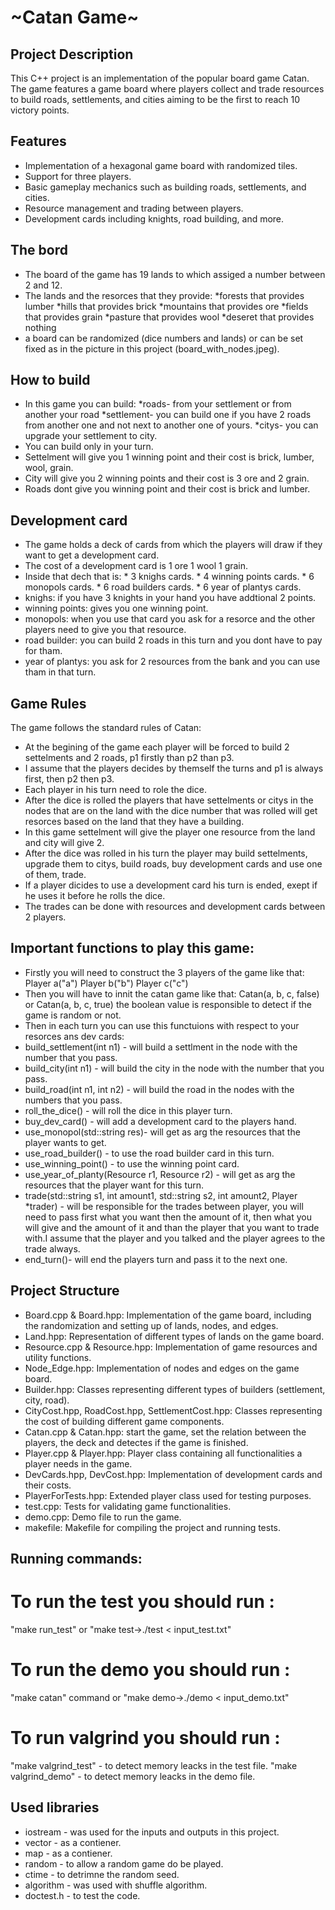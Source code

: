 # ~Catan Game~ #

## Project Description
This C++ project is an implementation of the popular board game Catan. The game features a  game board where players collect and trade resources to build roads, settlements, and cities aiming to be the first to reach 10 victory points.


## Features
- Implementation of a hexagonal game board with randomized tiles.
- Support for three players.
- Basic gameplay mechanics such as building roads, settlements, and cities.
- Resource management and trading between players.
- Development cards including knights, road building, and more.


## The bord
- The board of the game has 19 lands to which assiged a number between 2 and 12.
- The lands and the resorces that they provide: 
                            *forests that provides lumber
                            *hills that provides brick
                            *mountains that provides ore
                            *fields that provides grain
                            *pasture that provides wool
                            *deseret that provides nothing
- a board can be randomized (dice numbers and lands) or can be set fixed as in the picture 
  in this project (board_with_nodes.jpeg).


## How to build
- In this game you can build:
                             *roads- from your settlement or from another your road
                             *settlement- you can build one if you have 2 roads from another one and not next to another one of yours.
                             *citys- you can upgrade your settlement to city.
- You can build only in your turn.
- Settelment will give you 1 winning point and their cost is brick, lumber, wool, grain.
- City will give you 2 winning points and their cost is 3 ore and 2 grain.
- Roads dont give you winning point and their cost is brick and lumber.


## Development card
- The game holds a deck of cards from which the players will draw if they
  want to get a development card.
- The cost of a development card is 1 ore 1 wool 1 grain.
- Inside that dech that is: 
                            * 3 knighs cards. 
                            * 4 winning points cards. 
                            * 6 monopols cards. 
                            * 6 road builders cards. 
                            * 6 year of plantys cards. 
- knighs: if you have 3 knights in your hand you have addtional 2 points.
- winning points: gives you one winning point.
- monopols: when you use that card you ask for a resorce and the other players need to give
  you that resource.
- road builder: you can build 2 roads in this turn and you dont have to pay for tham.
- year of plantys: you ask for 2 resources from the bank and you can use tham in that turn.
                            

## Game Rules
The game follows the standard rules of Catan:
- At the begining of the game each player will be forced to build 2 settelments and 2 roads,
  p1 firstly than p2 than p3.
- I assume that the players decides by themself the turns and p1 is always first, 
  then p2 then p3.
- Each player in his turn need to role the dice.
- After the dice is rolled the players that have settelments or citys in the
  nodes that are on the land with the dice number that was rolled will get 
  resorces based on the land that they have a building.
- In this game settelment will give the player one resource from the land and city
  will give 2.
- After the dice was rolled in his turn the player may build settelments, 
  upgrade them to citys, build roads, buy development cards and use one of them, trade.
- If a player dicides to use a development card his turn is ended, exept if he uses it before
  he rolls the dice.
- The trades can be done with resources and development cards between 2 players.


## Important functions to play this game:
- Firstly you will need to construct the 3 players of the game like that:
    Player a("a")
    Player b("b")
    Player c("c")
- Then you will have to innit the catan game like that:
    Catan(a, b, c, false) or Catan(a, b, c, true)
    the boolean value is responsible to detect if the game is random or not.
- Then in each turn you can use this functuions with respect to your resorces ans dev cards:
- build_settlement(int n1) - will build a settlment in the node with the number that you pass.
- build_city(int n1) - will build the city in the node with the number that you pass.
- build_road(int n1, int n2) - will build the road in the nodes with the numbers that you pass.
- roll_the_dice() - will roll the dice in this player turn.
- buy_dev_card() - will add a development card to the players hand.
- use_monopol(std::string res)- will get as arg the resources that the player wants to get.
- use_road_builder() - to use the road builder card in this turn.
- use_winning_point() - to use the winning point card.
- use_year_of_planty(Resource r1, Resource r2) - will get as arg the resources that the
  player want for this turn.
- trade(std::string s1, int amount1, std::string s2, int amount2, Player *trader) - will
  be responsible for the trades between player, you will need to pass first what you want
  then the amount of it, then what you will give and the amount of it and than the player that
  you want to trade with.I assume that the player and you talked and the player agrees to the
  trade always.
- end_turn()- will end the players turn and pass it to the next one.


## Project Structure
- Board.cpp & Board.hpp: Implementation of the game board, including the randomization and setting up of lands, nodes, and edges.
- Land.hpp: Representation of different types of lands on the game board.
- Resource.cpp & Resource.hpp: Implementation of game resources and utility functions.
- Node_Edge.hpp: Implementation of nodes and edges on the game board.
- Builder.hpp: Classes representing different types of builders (settlement, city, road).
- CityCost.hpp, RoadCost.hpp, SettlementCost.hpp: Classes representing the cost of building different game components.
- Catan.cpp & Catan.hpp: start the game, set the relation between the players, the deck   and  detectes if the game is finished.
- Player.cpp & Player.hpp: Player class containing all functionalities a player needs in the game.
- DevCards.hpp, DevCost.hpp: Implementation of development cards and their costs.
- PlayerForTests.hpp: Extended player class used for testing purposes.
- test.cpp: Tests for validating game functionalities.
- demo.cpp: Demo file to run the game.
- makefile: Makefile for compiling the project and running tests.


## Running commands:
# To run the test you should run : 
"make run_test"  or "make test->./test < input_test.txt"

# To run the demo you should run : 
"make catan" command or "make demo->./demo < input_demo.txt"

# To run valgrind you should run :
  "make valgrind_test" - to detect memory leacks in the test file.
  "make valgrind_demo" - to detect memory leacks in the demo file.

## Used libraries
  - iostream - was used for the inputs and outputs in this project.
  - vector - as a contiener. 
  - map - as a contiener.
  - random - to allow a random game do be played.
  - ctime - to detrimne the random seed.
  - algorithm - was used with shuffle algorithm.
  - doctest.h - to test the code.
